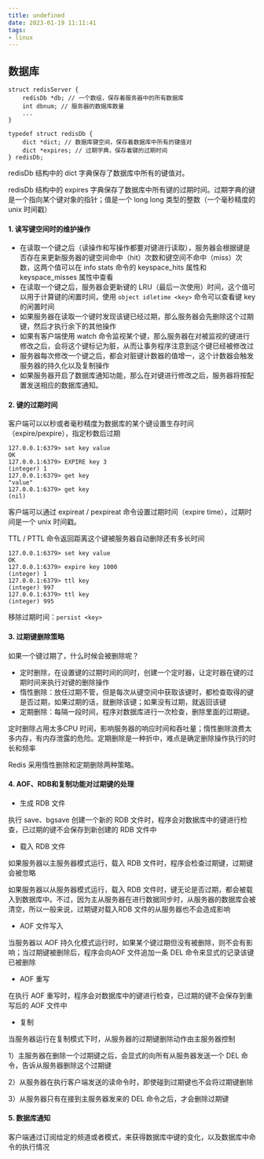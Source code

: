 ```yaml
---
title: undefined
date: 2023-01-19 11:11:41
tags:
- linux
---
```


##  数据库

```
struct redisServer {
	redisDb *db; // 一个数组，保存着服务器中的所有数据库
	int dbnum; // 服务器的数据库数量
	...
}

typedef struct redisDb {
	dict *dict; // 数据库键空间，保存着数据库中所有的键值对
	dict *expires; // 过期字典，保存着键的过期时间
} redisDb;
```

redisDb 结构中的 dict 字典保存了数据库中所有的键值对。

redisDb 结构中的 expires 字典保存了数据库中所有键的过期时间。过期字典的键是一个指向某个键对象的指针；值是一个 long long 类型的整数（一个毫秒精度的 unix 时间戳）

#### 1. 读写键空间时的维护操作

- 在读取一个键之后（读操作和写操作都要对键进行读取），服务器会根据键是否存在来更新服务器的键空间命中（hit）次数和键空间不命中（miss）次数，这两个值可以在 info stats 命令的 keyspace_hits 属性和 keyspace_misses 属性中查看
- 在读取一个键之后，服务器会更新键的 LRU（最后一次使用）时间，这个值可以用于计算键的闲置时间，使用 `object idletime <key>` 命令可以查看键 key 的闲置时间
- 如果服务器在读取一个键时发现该键已经过期，那么服务器会先删除这个过期键，然后才执行余下的其他操作
- 如果有客户端使用 watch 命令监视某个键，那么服务器在对被监视的键进行修改之后，会将这个键标记为脏，从而让事务程序注意到这个键已经被修改过
- 服务器每次修改一个键之后，都会对脏键计数器的值增一，这个计数器会触发服务器的持久化以及复制操作
- 如果服务器开启了数据库通知功能，那么在对键进行修改之后，服务器将按配置发送相应的数据库通知。

#### 2. 键的过期时间

客户端可以以秒或者毫秒精度为数据库的某个键设置生存时间（expire/pexpire），指定秒数后过期

```shell
127.0.0.1:6379> set key value
OK
127.0.0.1:6379> EXPIRE key 3
(integer) 1
127.0.0.1:6379> get key
"value"
127.0.0.1:6379> get key
(nil)
```

客户端可以通过 expireat / pexpireat 命令设置过期时间（expire time），过期时间是一个 unix 时间戳。

TTL / PTTL 命令返回距离这个键被服务器自动删除还有多长时间

```
127.0.0.1:6379> set key value
OK
127.0.0.1:6379> expire key 1000
(integer) 1
127.0.0.1:6379> ttl key
(integer) 997
127.0.0.1:6379> ttl key
(integer) 995
```

移除过期时间：`persist <key> ` 

#### 3. 过期键删除策略

如果一个键过期了，什么时候会被删除呢？

- 定时删除，在设置键的过期时间的同时，创建一个定时器，让定时器在键的过期时间来执行对键的删除操作
- 惰性删除：放任过期不管，但是每次从键空间中获取该键时，都检查取得的键是否过期，如果过期的话，就删除该键；如果没有过期，就返回该键
- 定期删除：每隔一段时间，程序对数据库进行一次检查，删除里面的过期键。

定时删除占用太多CPU 时间，影响服务器的响应时间和吞吐量；惰性删除浪费太多内存，有内存泄露的危险。定期删除是一种折中，难点是确定删除操作执行的时长和频率

Redis 采用惰性删除和定期删除两种策略。

#### 4. AOF、RDB和复制功能对过期键的处理

- 生成 RDB 文件

执行 save、bgsave 创建一个新的 RDB 文件时，程序会对数据库中的键进行检查，已过期的键不会保存到新创建的 RDB 文件中

- 载入 RDB 文件

如果服务器以主服务器模式运行，载入 RDB 文件时，程序会检查过期键，过期键会被忽略

如果服务器以从服务器模式运行，载入 RDB 文件时，键无论是否过期，都会被载入到数据库中。不过，因为主从服务器在进行数据同步时，从服务器的数据库会被清空，所以一般来说，过期键对载入RDB 文件的从服务器也不会造成影响

- AOF 文件写入

当服务器以 AOF 持久化模式运行时，如果某个键过期但没有被删除，则不会有影响；当过期键被删除后，程序会向AOF 文件追加一条 DEL 命令来显式的记录该键已被删除

- AOF 重写

在执行 AOF 重写时，程序会对数据库中的键进行检查，已过期的键不会保存到重写后的 AOF 文件中

- 复制

当服务器运行在复制模式下时，从服务器的过期键删除动作由主服务器控制

1）主服务器在删除一个过期键之后，会显式的向所有从服务器发送一个 DEL 命令，告诉从服务器删除这个过期键

2）从服务器在执行客户端发送的读命令时，即使碰到过期键也不会将过期键删除

3）从服务器只有在接到主服务器发来的 DEL 命令之后，才会删除过期键

#### 5. 数据库通知

客户端通过订阅给定的频道或者模式，来获得数据库中键的变化，以及数据库中命令的执行情况

